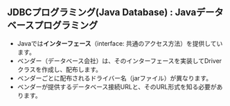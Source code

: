## JDBCプログラミング(Java Database) : Javaデータベースプログラミング

- Javaでは**インターフェース**（interface: 共通のアクセス方法）を提供しています。
- ベンダー（データベース会社）は、そのインターフェースを実装してDriverクラスを作成し、配布します。
- ベンダーごとに配布されるドライバー名（jarファイル）が異なります。
- ベンダーが提供するデータベース接続URLと、そのURL形式を知る必要があります。  